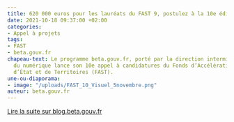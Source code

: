 ```yaml
---
title: 620 000 euros pour les lauréats du FAST 9, postulez à la 10e édition !
date: 2021-10-18 09:37:00 +02:00
categories:
- Appel à projets
tags:
- FAST
- beta.gouv.fr
chapeau-text: Le programme beta.gouv.fr, porté par la direction interministérielle
  du numérique lance son 10e appel à candidatures du Fonds d’Accélération des Startups
  d’État et de Territoires (FAST).
une-ou-diaporama:
- image: "/uploads/FAST_10_Visuel_5novembre.png"
auteur: beta.gouv.fr
---
```


<div class="lien-important"><p><a href="https://blog.beta.gouv.fr/dinsic/2021/10/07/d%C3%A9couvrez-les-laur%C3%A9ats-du-fast-9-et-postulez-au-fast-10/"  title="Lire la suite sur blog.beta.gouv.fr - lien externe">Lire la suite sur blog.beta.gouv.fr</a></p></div>